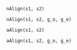 ```@docs
nAlign(s1, s2)
```

```@docs
nAlign(s1, s2, g_o, g_e)
```

```@docs
aAlign(s1, s2)
```

```@docs
aAlign(s1, s2, g_o, g_e)
```
